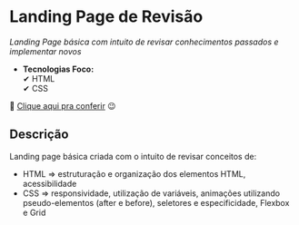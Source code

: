# Landing Page de Revisão 

*Landing Page básica com intuito de revisar conhecimentos passados e implementar novos*

- **Tecnologias Foco:** <br>
✔ HTML <br>
✔ CSS

🔗 <a href="https://jeanpcb.github.io/Landing-Page-Revisao/">Clique aqui pra conferir</a> 😉

## Descrição

Landing page básica criada com o intuito de revisar conceitos de:
- HTML => estruturação e organização dos elementos HTML, acessibilidade
- CSS => responsividade, utilização de variáveis, animações utilizando pseudo-elementos (after e before), seletores e especificidade, Flexbox e Grid
